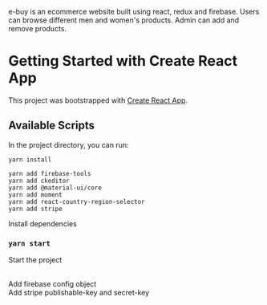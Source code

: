 e-buy is an ecommerce website built using react, redux and firebase. Users can browse different men and women's products. Admin can add and remove products.

# Getting Started with Create React App

This project was bootstrapped with [Create React App](https://github.com/facebook/create-react-app).

## Available Scripts

In the project directory, you can run:

`yarn install`

`yarn add firebase-tools`\
`yarn add ckeditor`\
`yarn add @material-ui/core`\
`yarn add moment`\
`yarn add react-country-region-selector`\
`yarn add stripe`

Install dependencies

### `yarn start`

Start the project

\
Add firebase config object\
Add stripe publishable-key and secret-key
